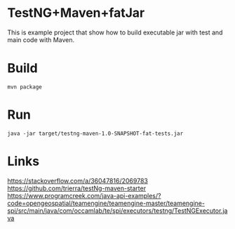 TestNG+Maven+fatJar
===================
This is example project that show how to build executable jar with test and main code with Maven.

Build
=====
`mvn package`

Run
===
`java -jar target/testng-maven-1.0-SNAPSHOT-fat-tests.jar`


Links
======
https://stackoverflow.com/a/36047816/2069783
https://github.com/trierra/testNg-maven-starter
https://www.programcreek.com/java-api-examples/?code=opengeospatial/teamengine/teamengine-master/teamengine-spi/src/main/java/com/occamlab/te/spi/executors/testng/TestNGExecutor.java
